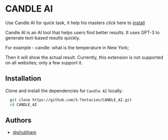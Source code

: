 # CANDLE AI

Use Candle AI for quick task, it help his masters click here to [install](https://chrome.google.com/webstore/detail/candle-ai-powered-by-chat/hnjlmfkkaekfkaphhdcieegnofomfjbd?hl=en&authuser=0)

Candle AI is an AI tool that helps users find better results. It uses GPT-3 to generate text-based results quickly.

For example - candle: what is the temperature in New York;

Then it will show the actual result. Currently, this extension is not supported on all websites; only a few support it.

## Installation 

Clone and install the dependencies for `Candle AI` locally:

```bash 
  git clone https://github.com/S-Tentacion/CANDLE_AI.git
  cd CANDLE_AI
```

## Authors

- [@shubham](https://github.com/S-Tentacion)
